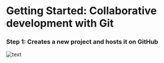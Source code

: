 # Getting Started: Collaborative development with Git

### Step 1: Creates a new project and hosts it on GitHub

![text](/images/1.png)

